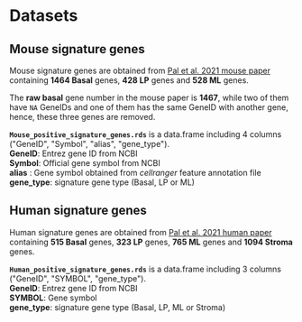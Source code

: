 # Datasets

## Mouse signature genes
Mouse signature genes are obtained from [Pal et al. 2021 mouse paper](https://breast-cancer-research.biomedcentral.com/articles/10.1186/s13058-021-01445-4) containing **1464 Basal** genes, **428 LP** genes and **528 ML** genes. <br />

The **raw basal** gene number in the mouse paper is **1467**, while two of them have ```NA``` GeneIDs and one of them has the same GeneID with another gene, hence, these three genes are removed. <br />
       
**```Mouse_positive_signature_genes.rds```** is a data.frame including 4 columns ("GeneID", "Symbol", "alias", "gene_type"). <br />
**GeneID**: Entrez gene ID from NCBI <br />
**Symbol**: Official gene symbol from NCBI <br />
**alias** : Gene symbol obtained from _cellranger_ feature annotation file <br />
**gene_type**: signature gene type (Basal, LP or ML) <br />


## Human signature genes
Human signature genes are obtained from [Pal et al. 2021 human paper](https://doi.org/10.15252/embj.2020107333) containing **515 Basal** genes, **323 LP** genes, **765 ML** genes and **1094 Stroma** genes. <br />

**```Human_positive_signature_genes.rds```** is a data.frame including 3 columns ("GeneID", "SYMBOL", "gene_type"). <br />
**GeneID**: Entrez gene ID from NCBI <br /> 
**SYMBOL**: Gene symbol <br />
**gene_type**: signature gene type (Basal, LP, ML or Stroma) <br />
